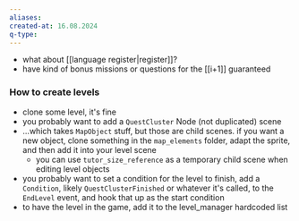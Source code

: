 ```yaml
---
aliases: 
created-at: 16.08.2024
q-type: 
---
```

- what about [[language register|register]]?
- have kind of bonus missions or questions for the [[i+1]] guaranteed

### How to create levels

- clone some level, it's fine
- you probably want to add a `QuestCluster` Node (not duplicated) scene
- ...which takes `MapObject` stuff, but those are child scenes. if you want a new object, clone something in the `map_elements` folder, adapt the sprite, and then add it into your level scene
	- you can use `tutor_size_reference` as a temporary child scene when editing level objects
- you probably want to set a condition for the level to finish, add a `Condition`, likely `QuestClusterFinished` or whatever it's called, to the `EndLevel` event, and hook that up as the start condition
- to have the level in the game, add it to the level_manager hardcoded list